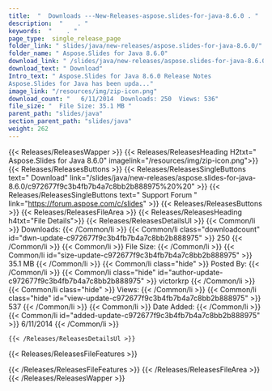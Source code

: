 ```yaml
---
title:  "  Downloads ---New-Releases-aspose.slides-for-java-8.6.0 . " 
description:  "    . " 
keywords:  "    . " 
page_type:  single_release_page
folder_link: " slides/java/new-releases/aspose.slides-for-java-8.6.0/"
folder_name: " Aspose.Slides for Java 8.6.0"
download_link: " /slides/java/new-releases/aspose.slides-for-java-8.6.0/c972677f9c3b4fb7b4a7c8bb2b888975"
download_text: " Download"
Intro_text: " Aspose.Slides for Java 8.6.0 Release Notes
Aspose.Slides for Java has been upda..."
image_link: "/resources/img/zip-icon.png"
download_count: "   6/11/2014  Downloads: 250  Views: 536"
file_size: "  File Size: 35.1 MB "
parent_path: "slides/java"
section_parent_path: "slides/java"
weight: 262
---
```


{{< Releases/ReleasesWapper >}}
  {{< Releases/ReleasesHeading H2txt=" Aspose.Slides for Java 8.6.0" imagelink="/resources/img/zip-icon.png">}}
  {{< Releases/ReleasesButtons >}}
    {{< Releases/ReleasesSingleButtons text=" Download" link="/slides/java/new-releases/aspose.slides-for-java-8.6.0/c972677f9c3b4fb7b4a7c8bb2b888975%20%20" >}}
    {{< Releases/ReleasesSingleButtons text=" Support Forum " link="https://forum.aspose.com/c/slides" >}}
  {{< Releases/ReleasesButtons >}}
  {{< Releases/ReleasesFileArea >}}
    {{< Releases/ReleasesHeading h4txt="File Details">}}
    {{< Releases/ReleasesDetailsUl >}}
            {{< Common/li  >}} Downloads: {{< /Common/li >}} 
      {{< Common/li class="downloadcount" id="dwn-update-c972677f9c3b4fb7b4a7c8bb2b888975" >}} 250 {{< /Common/li >}} 
      {{< Common/li  >}} File Size: {{< /Common/li >}} 
      {{< Common/li id="size-update-c972677f9c3b4fb7b4a7c8bb2b888975" >}} 35.1 MB {{< /Common/li >}} 
      {{< Common/li  class="hide" >}} Posted By: {{< /Common/li >}} 
      {{< Common/li class="hide" id="author-update-c972677f9c3b4fb7b4a7c8bb2b888975" >}} victorkrp {{< /Common/li >}} 
      {{< Common/li class="hide"  >}} Views: {{< /Common/li >}} 
      {{< Common/li class="hide" id="view-update-c972677f9c3b4fb7b4a7c8bb2b888975" >}} 537 {{< /Common/li >}} 
      {{< Common/li  >}} Date Added: {{< /Common/li >}} 
      {{< Common/li id="added-update-c972677f9c3b4fb7b4a7c8bb2b888975" >}} 6/11/2014 {{< /Common/li >}} 

    {{< /Releases/ReleasesDetailsUl >}}

  {{< Releases/ReleasesFileFeatures >}}
      
  {{< /Releases/ReleasesFileFeatures >}}
 {{< /Releases/ReleasesFileArea >}}
{{< /Releases/ReleasesWapper >}}


